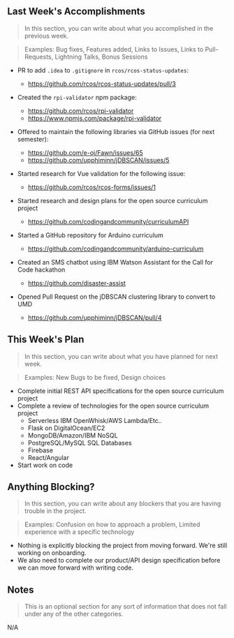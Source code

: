 ## Last Week's Accomplishments

> In this section, you can write about what you accomplished in the previous week.

> Examples:
> Bug fixes, Features added, Links to Issues, Links to Pull-Requests, Lightning Talks, Bonus Sessions

- PR to add `.idea` to `.gitignore` in `rcos/rcos-status-updates`:
    - https://github.com/rcos/rcos-status-updates/pull/3
- Created the `rpi-validator` npm package:
    - https://github.com/rcos/rpi-validator
    - https://www.npmjs.com/package/rpi-validator
- Offered to maintain the following libraries via GitHub issues (for next semester):
    - https://github.com/e-oj/Fawn/issues/65
    - https://github.com/upphiminn/jDBSCAN/issues/5

- Started research for Vue validation for the following issue:
    - https://github.com/rcos/rcos-forms/issues/1

- Started research and design plans for the open source curriculum project
    - https://github.com/codingandcommunity/curriculumAPI

- Started a GitHub repository for Arduino curriculum
    - https://github.com/codingandcommunity/arduino-curriculum

- Created an SMS chatbot using IBM Watson Assistant for the Call for Code hackathon
    - https://github.com/disaster-assist

- Opened Pull Request on the jDBSCAN clustering library to convert to UMD
    - https://github.com/upphiminn/jDBSCAN/pull/4

## This Week's Plan

> In this section, you can write about what you have planned for next week.

> Examples: New Bugs to be fixed, Design choices

- Complete initial REST API specifications for the open source curriculum project
- Complete a review of technologies for the open source curriculum project
    - Serverless IBM OpenWhisk/AWS Lambda/Etc..
    - Flask on DigitalOcean/EC2
    - MongoDB/Amazon/IBM NoSQL
    - PostgreSQL/MySQL SQL Databases
    - Firebase
    - React/Angular
- Start work on code


## Anything Blocking?

> In this section, you can write about any blockers that you are having trouble in the project.

> Examples: Confusion on how to approach a problem, Limited experience with a specific technology

- Nothing is explicitly blocking the project from moving forward. We're still working on onboarding.
- We also need to complete our product/API design specification before we can move forward with writing code.

## Notes

> This is an optional section for any sort of information that does not fall under any of the other categories.

N/A